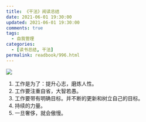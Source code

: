 ```yaml
---
title: 《干法》阅读总结
date: 2021-06-01 19:30:00
updated: 2021-06-01 19:30:00
comments: true
tags:
  - 自我管理
categories: 
  - [读书总结, 干法]
permalink: readbook/996.html    
---
```


![][0]

<!--more-->

1. 工作是为了：提升心志，磨炼人性。
2. 工作要注重自省，大智若愚。
3. 工作要带有明确目标。并不断的更新和树立自己的目标。
4. 持续的力量。
5. 一旦奢侈，就会傲慢。

[0]: https://markdownnoteimages.oss-cn-hangzhou.aliyuncs.com/s33699293.jpg